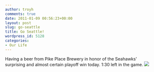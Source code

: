 ```yaml
---
author: troyh
comments: true
date: 2011-01-09 00:56:23+00:00
layout: post
slug: go-seattle
title: Go Seattle!
wordpress_id: 5128
categories:
- Our Life
---
```


Having a beer from Pike Place Brewery in honor of the Seahawks' surprising and almost certain playoff win today. 1:30 left in the game.
[![](http://troyandgay.files.wordpress.com/2011/01/photo.jpg?w=225)](http://troyandgay.files.wordpress.com/2011/01/photo.jpg)
